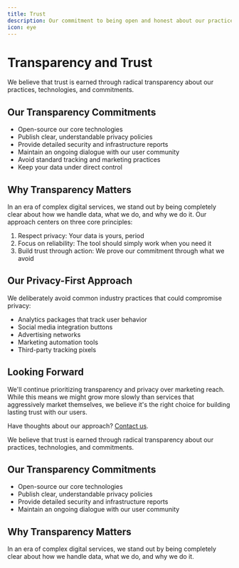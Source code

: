 ```yaml
---
title: Trust
description: Our commitment to being open and honest about our practices
icon: eye
---
```


# Transparency and Trust

We believe that trust is earned through radical transparency about our practices, technologies, and commitments.

## Our Transparency Commitments

- Open-source our core technologies
- Publish clear, understandable privacy policies
- Provide detailed security and infrastructure reports
- Maintain an ongoing dialogue with our user community
- Avoid standard tracking and marketing practices
- Keep your data under direct control

## Why Transparency Matters

In an era of complex digital services, we stand out by being completely clear about how we handle data, what we do, and why we do it. Our approach centers on three core principles:

1. Respect privacy: Your data is yours, period
2. Focus on reliability: The tool should simply work when you need it
3. Build trust through action: We prove our commitment through what we avoid

## Our Privacy-First Approach

We deliberately avoid common industry practices that could compromise privacy:

- Analytics packages that track user behavior
- Social media integration buttons
- Advertising networks
- Marketing automation tools
- Third-party tracking pixels

## Looking Forward

We'll continue prioritizing transparency and privacy over marketing reach. While this means we might grow more slowly than services that aggressively market themselves, we believe it's the right choice for building lasting trust with our users.

Have thoughts about our approach? [Contact us](https://onetimesecret.com/feedback).

We believe that trust is earned through radical transparency about our practices, technologies, and commitments.

## Our Transparency Commitments

- Open-source our core technologies
- Publish clear, understandable privacy policies
- Provide detailed security and infrastructure reports
- Maintain an ongoing dialogue with our user community

## Why Transparency Matters

In an era of complex digital services, we stand out by being completely clear about how we handle data, what we do, and why we do it.
